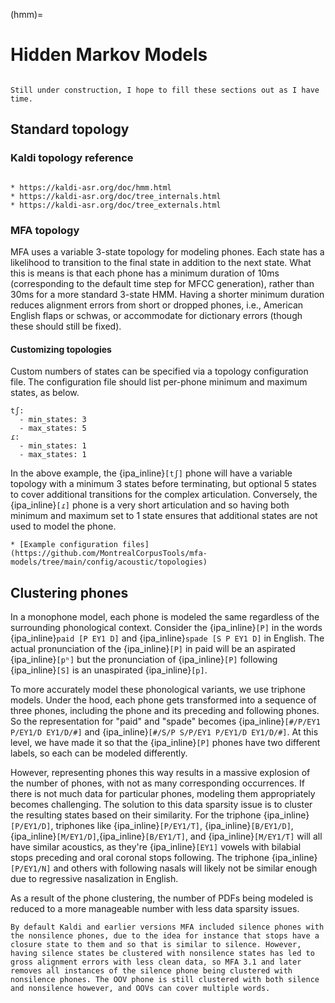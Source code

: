 

(hmm)=
# Hidden Markov Models

```{warning}

Still under construction, I hope to fill these sections out as I have time.
```


## Standard topology

### Kaldi topology reference

```{seealso}

* https://kaldi-asr.org/doc/hmm.html
* https://kaldi-asr.org/doc/tree_internals.html
* https://kaldi-asr.org/doc/tree_externals.html
```

### MFA topology

MFA uses a variable 3-state topology for modeling phones.  Each state has a likelihood to transition to the final state in addition to the next state.  What this is means is that each phone has a minimum duration of 10ms (corresponding to the default time step for MFCC generation), rather than 30ms for a more standard 3-state HMM.  Having a shorter minimum duration reduces alignment errors from short or dropped phones, i.e., American English flaps or schwas, or accommodate for dictionary errors (though these should still be fixed).

#### Customizing topologies

Custom numbers of states can be specified via a topology configuration file. The configuration file should list per-phone minimum and maximum states, as below.

```{code} yaml
tʃ:
  - min_states: 3
  - max_states: 5
ɾ:
  - min_states: 1
  - max_states: 1
```

In the above example, the {ipa_inline}`[tʃ]` phone will have a variable topology with a minimum 3 states before terminating, but optional 5 states to cover additional transitions for the complex articulation. Conversely, the {ipa_inline}`[ɾ]` phone is a very short articulation and so having both minimum and maximum set to 1 state ensures that additional states are not used to model the phone.

```{seealso}
* [Example configuration files](https://github.com/MontrealCorpusTools/mfa-models/tree/main/config/acoustic/topologies)
```

## Clustering phones

In a monophone model, each phone is modeled the same regardless of the surrounding phonological context. Consider the {ipa_inline}`[P]` in the words {ipa_inline}`paid [P EY1 D]` and {ipa_inline}`spade [S P EY1 D]` in English. The actual pronunciation of the {ipa_inline}`[P]` in paid will be an aspirated {ipa_inline}`[pʰ]` but the pronunciation of {ipa_inline}`[P]` following {ipa_inline}`[S]` is an unaspirated {ipa_inline}`[p]`.

To more accurately model these phonological variants, we use triphone models. Under the hood, each phone gets transformed into a sequence of three phones, including the phone and its preceding and following phones. So the representation for "paid" and "spade" becomes {ipa_inline}`[#/P/EY1 P/EY1/D EY1/D/#]` and {ipa_inline}`[#/S/P S/P/EY1 P/EY1/D EY1/D/#]`. At this level, we have made it so that the {ipa_inline}`[P]` phones have two different labels, so each can be modeled differently.

However, representing phones this way results in a massive explosion of the number of phones, with not as many corresponding occurrences. If there is not much data for particular phones, modeling them appropriately becomes challenging. The solution to this data sparsity issue is to cluster the resulting states based on their similarity. For the triphone {ipa_inline}`[P/EY1/D]`, triphones like {ipa_inline}`[P/EY1/T]`, {ipa_inline}`[B/EY1/D]`,{ipa_inline}`[M/EY1/D]`,{ipa_inline}`[B/EY1/T]`, and {ipa_inline}`[M/EY1/T]` will all have similar acoustics, as they're {ipa_inline}`[EY1]` vowels with bilabial stops preceding and oral coronal stops following. The triphone {ipa_inline}`[P/EY1/N]` and others with following nasals will likely not be similar enough due to regressive nasalization in English.

As a result of the phone clustering, the number of PDFs being modeled is reduced to a more manageable number with less data sparsity issues.

```{note}
By default Kaldi and earlier versions MFA included silence phones with the nonsilence phones, due to the idea for instance that stops have a closure state to them and so that is similar to silence. However, having silence states be clustered with nonsilence states has led to gross alignment errors with less clean data, so MFA 3.1 and later removes all instances of the silence phone being clustered with nonsilence phones. The OOV phone is still clustered with both silence and nonsilence however, and OOVs can cover multiple words.
```
